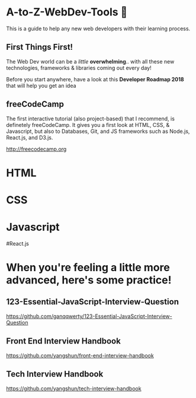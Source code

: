 # A-to-Z-WebDev-Tools :rocket:
This is a guide to help any new web developers with their learning process.

## First Things First!
The Web Dev world can be a _little_ **overwhelming**.. with all these new technologies, frameworks & libraries coming out every day!

Before you start anywhere, have a look at this **Developer Roadmap 2018** that will help you get an idea 



## freeCodeCamp 
The first interactive tutorial (also project-based) that I recommend, is definetely freeCodeCamp. It gives you a first look at HTML, CSS, & Javascript, but also to Databases, Git, and JS frameworks such as Node.js, React.js, and D3.js.

http://freecodecamp.org


# HTML

# CSS

# Javascript

#React.js

# When you're feeling a little more advanced, here's some practice!

## 123-Essential-JavaScript-Interview-Question

https://github.com/ganqqwerty/123-Essential-JavaScript-Interview-Question

## Front End Interview Handbook

https://github.com/yangshun/front-end-interview-handbook

## Tech Interview Handbook

https://github.com/yangshun/tech-interview-handbook
